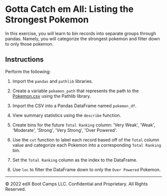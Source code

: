 # Gotta Catch em All: Listing the Strongest Pokemon

In this exercise, you will learn to bin records into separate groups through pandas. Namely, you will categorize the strongest pokemon and filter down to only those pokemon.

## Instructions

Perform the following:

1. Import the `pandas` and `pathlib` libraries.

2. Create a variable `pokemon_path` that represents the path to the [Pokemon.csv](Resources/Pokemon.csv) using the Pathlib library.

3. Import the CSV into a Pandas DataFrame named `pokemon_df`.

4. View summary statistics using the `describe` function.

5. Create bins for the future `Total Ranking` column: 'Very Weak', 'Weak', 'Moderate', 'Strong', 'Very Strong', 'Over Powered'.

6. Use the `cut` function to label each record based off of the `Total` column value and categorize each Pokemon into a corresponding `Total Ranking` bin.

7. Set the `Total Ranking` column as the index to the DataFrame.

8. Use `loc` to filter the DataFrame down to only the `Over Powered` Pokemon.

---

© 2022 edX Boot Camps LLC. Confidential and Proprietary. All Rights Reserved.
